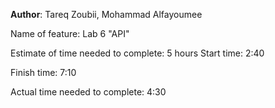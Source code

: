 **Author**: Tareq Zoubii, Mohammad Alfayoumee

Name of feature: Lab 6 "API"

Estimate of time needed to complete: 5 hours 
Start time: 2:40

Finish time: 7:10

Actual time needed to complete: 4:30